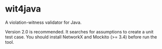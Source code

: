 # wit4java

A violation-witness validator for Java.

Version 2.0 is recommended. It searches for assumptions to create a unit test case. 
You should install NetworkX and Mockito (>= 3.4) before run the tool.
